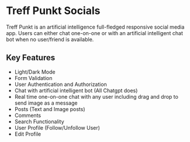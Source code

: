 
# Treff Punkt Socials

Treff Punkt is an artificial intelligence full-fledged responsive social media app. Users can either chat one-on-one or with an artificial intelligent chat bot when no user/friend is available.


## Key Features

- Light/Dark Mode
- Form Validation
- User Authentication and Authorization
- Chat with artificial intelligent bot (All Chatgpt does)
- Real time one-on-one chat with any user including drag and drop to send image as a message
- Posts (Text and Image posts)
- Comments
- Search Functionality 
- User Profile (Follow/Unfollow User)
- Edit Profile




